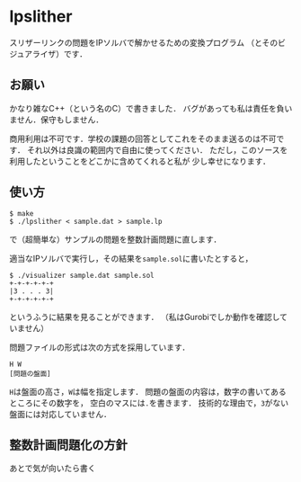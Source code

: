 # lpslither

スリザーリンクの問題をIPソルバで解かせるための変換プログラム
（とそのビジュアライザ）です．

## お願い

かなり雑なC++（という名のC）で書きました．
バグがあっても私は責任を負いません．保守もしません．

商用利用は不可です．学校の課題の回答としてこれをそのまま送るのは不可です．
それ以外は良識の範囲内で自由に使ってください．
ただし，このソースを利用したということをどこかに含めてくれると私が
少し幸せになります．

## 使い方

```
$ make
$ ./lpslither < sample.dat > sample.lp
```
で（超簡単な）サンプルの問題を整数計画問題に直します．

適当なIPソルバで実行し，その結果を`sample.sol`に書いたとすると，
```
$ ./visualizer sample.dat sample.sol
+-+-+-+-+-+
|3 . . . 3|
+-+-+-+-+-+
```
というふうに結果を見ることができます．
（私はGurobiでしか動作を確認していません）

問題ファイルの形式は次の方式を採用しています．
```
H W
[問題の盤面]
```
`H`は盤面の高さ，`W`は幅を指定します．
問題の盤面の内容は，数字の書いてあるところにその数字を，
空白のマスには`.`を書きます．
技術的な理由で，`3`がない盤面には対応していません．

## 整数計画問題化の方針

あとで気が向いたら書く
